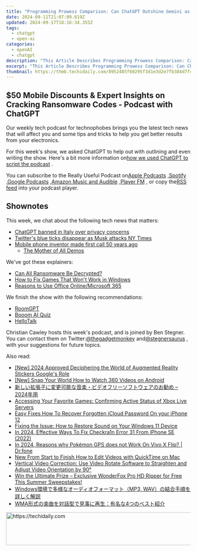 ```yaml
---
title: "Programming Prowess Comparison: Can ChatGPT Outshine Gemini as an AI Developer Assistant?"
date: 2024-09-11T21:07:09.619Z
updated: 2024-09-17T18:16:34.355Z
tags:
  - chatgpt
  - open-ai
categories:
  - openAI
  - chatgpt
description: "This Article Describes Programming Prowess Comparison: Can ChatGPT Outshine Gemini as an AI Developer Assistant?"
excerpt: "This Article Describes Programming Prowess Comparison: Can ChatGPT Outshine Gemini as an AI Developer Assistant?"
thumbnail: https://thmb.techidaily.com/8952485f60295f3d1e3d2e7fb384d7f4849fc0ba1ac13c5b58f754ed696cbd0a.jpg
---
```


## $50 Mobile Discounts & Expert Insights on Cracking Ransomware Codes - Podcast with ChatGPT

 Our weekly tech podcast for technophobes brings you the latest tech news that will affect you and some tips and tricks to help you get better results from your electronics.

 For this week's show, we asked ChatGPT to help out with outlining and even writing the show. Here's a bit more information on[how we used ChatGPT to script the podcast](https://www.makeuseof.com/i-used-chatgpt-to-script-a-podcast-heres-what-happened/) .

 You can subscribe to the Really Useful Podcast on[Apple Podcasts](https://podcasts.apple.com/gb/podcast/the-really-useful-podcast/id1437847131?mt=2) ,[Spotify](https://open.spotify.com/show/283gDxLd6OTNEpRq6tN7ha) ,[Google Podcasts](https://www.google.com/podcasts?feed=aHR0cHM6Ly9hbmNob3IuZm0vcy8zMWJlNDcwL3BvZGNhc3QvcnNz) ,[Amazon Music and Audible](https://music.amazon.co.uk/podcasts/20ab73d4-5da2-46c7-a17f-dc6eb39bdb48/The-Really-Useful-Podcast) ,[Player FM](https://player.fm/series/the-really-useful-podcast-2491856) , or copy the[RSS feed](https://feeds.transistor.fm/the-really-useful-podcast) into your podcast player.

## Shownotes

This week, we chat about the following tech news that matters:

* [ChatGPT banned in Italy over privacy concerns](https://www.bbc.co.uk/news/technology-65139406)
* [Twitter's blue ticks disappear as Musk attacks NY Times](https://www.bbc.co.uk/news/technology-65156216)
* [Mobile phone inventor made first call 50 years ago](https://www.bbc.co.uk/news/technology-65112048)  
  * [The Mother of All Demos](https://www.youtube.com/watch?v=B6rKUf9DWRI)

We've got these explainers:

* [Can All Ransomware Be Decrypted?](https://www.makeuseof.com/can-all-ransomware-be-decrypted/)
* [How to Fix Games That Won't Work in Windows](https://www.makeuseof.com/fix-games-not-working-windows/)
* [Reasons to Use Office Online/Microsoft 365](https://www.makeuseof.com/tag/dont-pay-word-5-reasons-use-office-online/)

We finish the show with the following recommendations:

* [RoomGPT](http://https://www.roomgpt.io/)
* [Booom AI Quiz](https://booom.ai/)
* [HelloTalk](https://www.hellotalk.com/?lang=en)

 Christian Cawley hosts this week's podcast, and is joined by Ben Stegner. You can contact them on Twitter:[@thegadgetmonkey](https://twitter.com/thegadgetmonkey) and[@stegnersaurus](https://twitter.com/stegnersaurus) , with your suggestions for future topics.

<ins class="adsbygoogle"
     style="display:block"
     data-ad-format="autorelaxed"
     data-ad-client="ca-pub-7571918770474297"
     data-ad-slot="1223367746"></ins>

<ins class="adsbygoogle"
     style="display:block"
     data-ad-client="ca-pub-7571918770474297"
     data-ad-slot="8358498916"
     data-ad-format="auto"
     data-full-width-responsive="true"></ins>

<span class="atpl-alsoreadstyle">Also read:</span>
<div><ul>
<li><a href="https://fox-access.techidaily.com/new-2024-approved-deciphering-the-world-of-augmented-reality-stickers-googles-role/"><u>[New] 2024 Approved Deciphering the World of Augmented Reality Stickers Google's Role</u></a></li>
<li><a href="https://extra-support.techidaily.com/new-snap-your-world-how-to-watch-360-videos-on-android/"><u>[New] Snap Your World How to Watch 360 Videos on Android</u></a></li>
<li><a href="https://tech-haven.techidaily.com/1726027226267-2024/"><u>新しい拡張子に変更可能な音楽・ビデオフリーソフトウェアのお勧め – 2024年用</u></a></li>
<li><a href="https://win-solutions.techidaily.com/accessing-your-favorite-games-confirming-active-status-of-xbox-live-servers/"><u>Accessing Your Favorite Games: Confirming Active Status of Xbox Live Servers</u></a></li>
<li><a href="https://activate-lock.techidaily.com/easy-fixes-how-to-recover-forgotten-icloud-password-on-your-iphone-12-by-drfone-ios/"><u>Easy Fixes How To Recover Forgotten iCloud Password On your iPhone 12</u></a></li>
<li><a href="https://sound-issues.techidaily.com/fixing-the-issue-how-to-restore-sound-on-your-windows-11-device/"><u>Fixing the Issue: How to Restore Sound on Your Windows 11 Device</u></a></li>
<li><a href="https://activate-lock.techidaily.com/in-2024-effective-ways-to-fix-checkra1n-error-31-from-iphone-se-2022-by-drfone-ios/"><u>In 2024, Effective Ways To Fix Checkra1n Error 31 From iPhone SE (2022)</u></a></li>
<li><a href="https://change-location.techidaily.com/in-2024-reasons-why-pokemon-gps-does-not-work-on-vivo-x-flip-drfone-by-drfone-virtual-android/"><u>In 2024, Reasons why Pokémon GPS does not Work On Vivo X Flip? | Dr.fone</u></a></li>
<li><a href="https://ai-vdieo-software.techidaily.com/new-from-start-to-finish-how-to-edit-videos-with-quicktime-on-mac/"><u>New From Start to Finish How to Edit Videos with QuickTime on Mac</u></a></li>
<li><a href="https://tech-haven.techidaily.com/vertical-video-correction-use-video-rotate-software-to-straighten-and-adjust-video-orientation-by-90/"><u>Vertical Video Correction: Use Video Rotate Software to Straighten and Adjust Video Orientation by 90°</u></a></li>
<li><a href="https://tech-haven.techidaily.com/win-the-ultimate-prize-exclusive-wonderfox-pro-hd-ripper-for-free-this-summer-sweepstakes/"><u>Win the Ultimate Prize – Exclusive WonderFox Pro HD Ripper for Free This Summer Sweepstakes!</u></a></li>
<li><a href="https://tech-haven.techidaily.com/windowsmp3-wav/"><u>Windows環境で多様なオーディオフォーマット（MP3, WAV）の結合手順を詳しく解説</u></a></li>
<li><a href="https://tech-haven.techidaily.com/wma4/"><u>WMA形式の楽曲を対話型で見事に再生：有名な4つのベスト紹介</u></a></li>
</ul></div>

<!-- affiliate ads begin -->
<a href="https://appsumo.8odi.net/c/5597632/2043593/7443" target="_top" id="2043593">
  <img src="//a.impactradius-go.com/display-ad/7443-2043593" border="0" alt="https://techidaily.com" width="728" height="90"/>
</a>
<img height="0" width="0" src="https://appsumo.8odi.net/i/5597632/2043593/7443" style="position:absolute;visibility:hidden;" border="0" />
<!-- affiliate ads end -->

